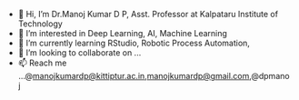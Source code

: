 - 👋 Hi, I’m Dr.Manoj Kumar D P, Asst. Professor at Kalpataru Institute of Technology
- 👀 I’m interested in Deep Learning, AI, Machine Learning
- 🌱 I’m currently learning RStudio, Robotic Process Automation, 
- 💞️ I’m looking to collaborate on ...
- 📫 Reach me ...@manojkumardp@kittiptur.ac.in,manojkumardp@gmail.com,@dpmanoj

<!---
dpmanoj/dpmanoj is a ✨ special ✨ repository because its `README.md` (this file) appears on your GitHub profile.
You can click the Preview link to take a look at your changes.
--->
